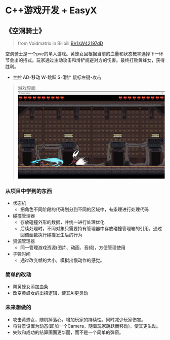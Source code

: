 # C++游戏开发 + EasyX
## 《空洞骑士》

> from Voidmatrix in Bilibili  [BV1sW42197dD](https://www.bilibili.com/video/BV1sW42197dD)

空洞骑士是一个pve的单人游戏。黄蜂女回根据当前的血量和状态概率选择下一环节会出的招式。玩家通过主动攻击和滑铲规避对方的伤害。最终打败黄蜂女，获得胜利。

- 主控 AD-移动 W-跳跃 S-滑铲 鼠标左键-攻击

> 游戏界面
![游戏界面](md_resources/1.png "游戏界面-游戏进行时")

### 从项目中学到的东西
- 状态机
    - 把角色不同阶段的代码划分到不同的区域中，有条理进行处理代码
- 碰撞管理器
    - 存放碰撞外形的数据，并统一进行处理优化
    - 后续处理时，不同对象只需要持有管理器中存放碰撞管理箱的引用，通过回调函数执行碰撞发生后的行为
- 资源管理器
    - 同一管理游戏资源(图片、动画、音频)，方便管理使用
- 子弹时间
    - 通过改变帧的大小，模拟出慢动作的感觉。

### 简单的改动
- 帮黄蜂女添加血条
- 改变黄蜂女的出招逻辑，使其AI更灵动

### 未来想做的
- 攻击黄蜂女，随机掉落心，增加玩家的持续性。同时减少玩家伤害。
- 将背景设置为动态(即加一个Camera，随着玩家跳跃而移动)，使其更生动。
- 失败和成功的结算画面更华丽，而不是一个简单的弹窗。
